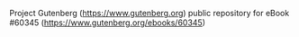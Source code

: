 Project Gutenberg (https://www.gutenberg.org) public repository for
eBook #60345 (https://www.gutenberg.org/ebooks/60345)
